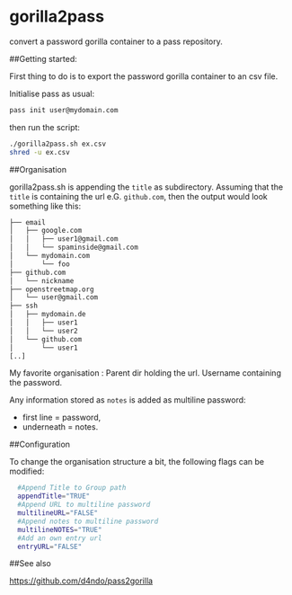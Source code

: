# gorilla2pass

convert a password gorilla container to a pass repository.

##Getting started:

First thing to do is to export the password gorilla container to an csv file.

Initialise pass as usual:

```bash
pass init user@mydomain.com
```
then run the script:

```bash
./gorilla2pass.sh ex.csv
shred -u ex.csv
```

##Organisation 

gorilla2pass.sh is appending the ```title``` as subdirectory. Assuming that the ```title``` is containing the url e.G. ```github.com```, then the output would look something like this:

```bash
├── email
│   ├── google.com
│   │   ├── user1@gmail.com
│   │   └── spaminside@gmail.com
│   └── mydomain.com
│       └── foo
├── github.com
│   └── nickname
├── openstreetmap.org
│   └── user@gmail.com
├── ssh
│   ├── mydomain.de
│   │   ├── user1
│   │   └── user2
│   └── github.com
│       └── user1
[..]
```

My favorite organisation : Parent dir holding the url. Username containing the password. 

Any information stored as ```notes``` is added as multiline password:

+ first line = password, 
+ underneath = notes.

##Configuration

To change the organisation structure a bit, the following flags can be modified:

```bash
  #Append Title to Group path
  appendTitle="TRUE"
  #Append URL to multiline password
  multilineURL="FALSE"
  #Append notes to multiline password
  multilineNOTES="TRUE"
  #Add an own entry url
  entryURL="FALSE"
```

##See also

https://github.com/d4ndo/pass2gorilla
